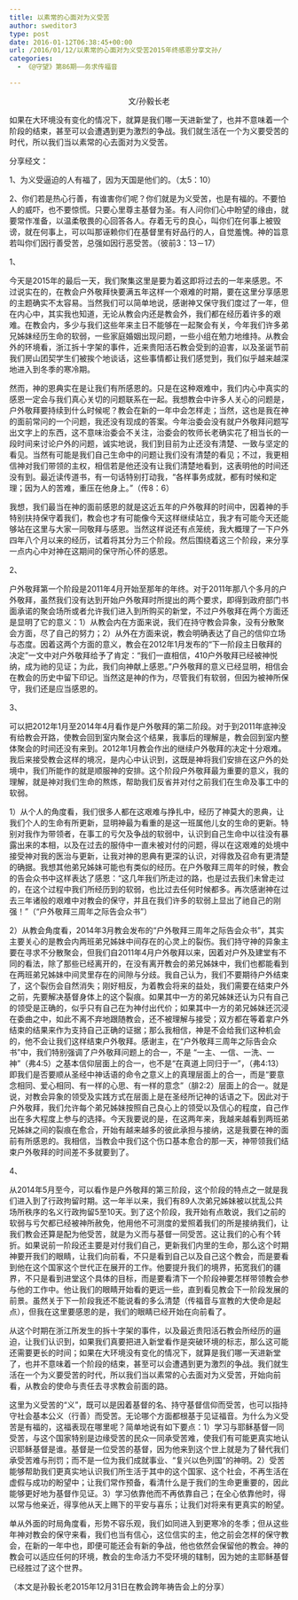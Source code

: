 ```yaml
---
title: 以素常的心面对为义受苦
author: sweditor3
type: post
date: 2016-01-12T06:38:45+00:00
url: /2016/01/12/以素常的心面对为义受苦2015年终感恩分享文孙/
categories:
  - 《@守望》第86期——务求传福音

---
```

<p style="text-align: center;">
  文/孙毅长老
</p>

如果在大环境没有变化的情况下，就算是我们哪一天进新堂了，也并不意味着一个阶段的结束，甚至可以会遭遇到更为激烈的争战。我们就生活在一个为义要受苦的时代，所以我们当以素常的心去面对为义受苦。 

<!--more-->

分享经文： 

1、为义受逼迫的人有福了，因为天国是他们的。（太5：10）
	  
2、你们若是热心行善，有谁害你们呢？你们就是为义受苦，也是有福的。不要怕人的威吓，也不要惊慌。只要心里尊主基督为圣。有人问你们心中盼望的缘由，就要常作准备，以温柔敬畏的心回答各人。存着无亏的良心，叫你们在何事上被毁谤，就在何事上，可以叫那诬赖你们在基督里有好品行的人，自觉羞愧。神的旨意若叫你们因行善受苦，总强如因行恶受苦。（彼前3：13－17） 

1、 

今天是2015年的最后一天，我们聚集这里是要为着这即将过去的一年来感恩。不过说实在的，在教会户外敬拜快要满五年这样一个艰难的时期，要在这里分享感恩的主题确实不太容易。当然我们可以简单地说，感谢神又保守我们度过了一年，但在内心中，其实我也知道，无论从教会内还是教会外，我们都在经历着许多的艰难。在教会内，多少与我们这些年来主日不能够在一起聚会有关，今年我们许多弟兄姊妹经历生命的软弱，一些家庭婚姻出现问题，一些小组在勉力地维持。从教会外的环境看，浙江拆十字架的事件，近来贵阳活石教会受到的迫害，以及圣诞节前我们房山团契学生们被挨个地谈话，这些事情都让我们感觉到，我们似乎越来越深地进入到冬季的寒冷期。 

然而，神的恩典实在是让我们有所感恩的。只是在这种艰难中，我们内心中真实的感恩一定会与我们真心关切的问题联系在一起。我想教会中许多人关心的问题是，户外敬拜要持续到什么时候呢？教会在新的一年中会怎样走；当然，这也是我在神的面前常问的一个问题，我还没有现成的答案。今年治委会没有就户外敬拜问题写出文字上的东西，这不意味治委会不关注，治委会的牧师长老确实花了相当长的一段时间来讨论户外的问题，诚实地说，我们到目前为止还没有清楚、一致与坚定的看见。当然有可能是我们自己生命中的问题让我们没有清楚的看见；不过，我更相信神对我们带领的主权，相信若是他还没有让我们清楚地看到，这表明他的时间还没有到。最近读传道书，有一句话特别打动我，&ldquo;各样事务成就，都有时候和定理；因为人的苦难，重压在他身上。&rdquo;（传8：6） 

我想，我们最当在神的面前感恩的就是这近五年的户外敬拜的时间中，因着神的手特别扶持保守着我们，教会也才有可能像今天这样继续站立，我才有可能今天还能够站在这里与大家一同敬拜与感恩。当然这样说还有点笼统，我大概理了一下户外四年八个月以来的经历，试着将其分为三个阶段。然后围绕着这三个阶段，来分享一点内心中对神在这期间的保守所心怀的感恩。 

2、 

户外敬拜第一个阶段是2011年4月开始至那年的年终。对于2011年那八个多月的户外敬拜，虽然我们没有达到开始户外敬拜时所提出的两个要求，即得到政府部门书面承诺的聚会场所或者允许我们进入到所购买的新堂，不过户外敬拜在两个方面还是显明了它的意义：1）从教会内在方面来说，我们在持守教会异象，没有分散聚会方面，尽了自己的努力；2）从外在方面来说，教会明确表达了自己的信仰立场与态度。因着这两个方面的意义，教会在2012年1月发布的&ldquo;下一阶段主日敬拜的决定&rdquo;一文中对户外敬拜给予了肯定：&ldquo;我们一直相信，410户外敬拜已经被神悦纳，成为祂的见证；为此，我们向神献上感恩。&rdquo;户外敬拜的意义已经显明，相信会在教会的历史中留下印记。当然这是神的作为，尽管我们有软弱，但因为被神所保守，我们还是应当感恩的。 

3、 

可以把2012年1月至2014年4月看作是户外敬拜的第二阶段。对于到2011年底神没有给教会开路，使教会回到室内聚会这个结果，我事后的理解是，教会回到室内整体聚会的时间还没有来到。2012年1月教会作出的继续户外敬拜的决定十分艰难。我后来接受教会这样的境况，是内心中认识到，这既是神将我们安排在这户外的处境中，我们所能作的就是顺服神的安排。这个阶段户外敬拜最为重要的意义，我的理解，就是神对我们生命的熬炼，帮助我们反省并对付之前我们在生命及事工中的软弱。 

1）从个人的角度看，我们很多人都在这艰难与挣扎中，经历了神莫大的恩典，让我们个人的生命有所更新，显明神最为看重的是这一班属他儿女的生命的更新。特别对我作为带领者，在事工的亏欠及争战的软弱中，认识到自己生命中以往没有暴露出来的本相，以及在过去的服侍中一直未被对付的问题，得以在这艰难的处境中接受神对我的医治与更新，让我对神的恩典有更深的认识，对得救及召命有更清楚的确据。我想其他弟兄姊妹可能也有类似的经历。在户外敬拜三周年的时候，教会的告会众书中这样表达了感恩：&ldquo;这几年我们所走过的路，也是过去我们未曾走过的，在这个过程中我们所经历到的软弱，也比过去任何时候都多。再次感谢神在过去三年诸般的艰难中对教会的保守，并且在我们许多的软弱上显出了祂自己的刚强！&rdquo;（&ldquo;户外敬拜三周年之际告会众书&rdquo;） 

2）从教会角度看，2014年3月教会发布的&ldquo;户外敬拜三周年之际告会众书&rdquo;，其实主要关心的是教会内两班弟兄姊妹中间存在的心灵上的裂伤。我们持守神的异象主要在寻求不分散聚会，但我们自2011年4月户外敬拜以来，因着对户外及建堂有不同的看法，除了那些已经离开的，在没有离开教会的弟兄姊妹中，我们也都能看到在两班弟兄姊妹中间灵里存在的间隙与分歧。我自己认为，我们不要期待户外结束了，这个裂伤会自然消失；刚好相反，为着教会将来的益处，我们需要在结束户外之前，先要解决基督身体上的这个裂痕。如果其中一方的弟兄姊妹还认为只有自己的领受是正确的，似乎只有自己在为神付出代价；如果其中一方的弟兄姊妹还沉浸在委曲之中，如此不离不弃地跟随教会，还不被理解与接受；双方都在等着拿户外结束的结果来作为支持自己正确的证据；那么我相信，神是不会给我们这种机会的，他不会让我们这样结束户外敬拜。感谢主，在&ldquo;户外敬拜三周年之际告会众书&rdquo;中，我们特别强调了户外敬拜问题上的合一，不是 &ldquo;一主、一信、一洗、一神&rdquo;（弗4:5）之基本信仰层面上的合一，也不是&ldquo;在真道上同归于一&rdquo;，（弗4:13）即我们是否要顺从圣经中神话语的命令之意义上的真理层面上的合一，而是&ldquo;要意念相同、爱心相同、有一样的心思、有一样的意念&rdquo;（腓2:2）层面上的合一。就是说，对教会异象的领受及实践方式在层面上是在圣经所记神的话语之下。因此对于户外敬拜，我们允许每个弟兄姊妹按照自己良心上的领受以及信心的程度，自己作出在多大程度上参与的选择。今天我要说的是，在这两年来，我越来越看到两班弟兄姊妹之间的裂痕在愈合，开始有越来越多的彼此承担与接纳，这是我要在神的面前有所感恩的。我相信，当教会中我们这个伤口基本愈合的那一天，神带领我们结束户外敬拜的时间差不多就要到了。 

4、 

从2014年5月至今，可以看作是户外敬拜的第三阶段，这个阶段的特点之一就是我们进入到了行政拘留时期。这一年半以来，我们有89人次弟兄姊妹被以扰乱公共场所秩序的名义行政拘留5至10天。到了这个阶段，我开始有点敢说，我们之前的软弱与亏欠都已经被神所赦免，他用他不可测度的爱照着我们的所是接纳我们，让我们教会还算是配为他受苦，就是为义而与基督一同受苦。这让我们的心有个转折。如果说前一阶段还主要是对付我们自己，更新我们内里的生命，那么这个时期神要开我们的眼睛，让我们向前看，不只是看到自己以及自己这个教会，而是要看到他在这个国家这个世代正在展开的工作。他要提升我们的境界，拓宽我们的疆界，不只是看到进堂这个具体的目标，而是要看清下一个阶段神要怎样带领教会参与他的工作中。他让我们的眼睛开始看的更远一些，直到看见教会下一阶段发展的前景。虽然关于下一阶段我还不能说看的多么清楚（传福音与宣教的大使命是起点），但我在这里要感恩的是，我们的眼睛已经开始在向前看了。 

从这个时期在浙江所发生的拆十字架的事件，以及最近贵阳活石教会所经历的逼迫，让我们认识到，如果我们真要把进入新堂看作是突破环境的标志，那么这可能还需要更长的时间；如果在大环境没有变化的情况下，就算是我们哪一天进新堂了，也并不意味着一个阶段的结束，甚至可以会遭遇到更为激烈的争战。我们就生活在一个为义要受苦的时代，所以我们当以素常的心去面对为义受苦，开始向前看，从教会的使命与责任去寻求教会前面的路。 

这里为义受苦的&ldquo;义&rdquo;，既可以是因着基督的名、持守基督信仰而受苦，也可以指持守社会基本公义（行善）而受苦。无论哪个方面都根基于见证福音。为什么为义受苦是有福的，这福表现在哪里呢？简单地说有如下要点：1）学习与耶稣基督一同受苦，与这个国家特别是边缘受苦的民众一同承受苦难，使我们有可能更真实地认识耶稣基督是谁。基督是一位受苦的基督，因为他来到这个世上就是为了替代我们承受苦难与刑罚；而不是一位为我们成就事业、&ldquo;复兴以色列国&rdquo;的神明。2）受苦能够帮助我们更真实地认识我们所生活于其中的这个国家、这个社会，不再生活在虚假与成功的盼望中；让我们常作预备，看清什么是于我们的生命更重要的，因此能够更好地为基督作见证。3）学习依靠他而不再依靠自己；在全心依靠他时，得以常与他亲近，得享他从天上赐下的平安与喜乐；让我们对将来有更真实的盼望。 

单从外面的时局角度看，形势不容乐观，我们如同进入到更寒冷的冬季；但从这些年神对教会的保守来看，我们也当有信心，这位信实的主，他之前会怎样的保守教会，在新的一年中也，即便可能还会有新的争战，他也依然会保留他的教会。神的教会可以适应任何的环境，教会的生命活力不受环境的辖制，因为她的主耶稣基督已经胜过了这个世界。 

（本文是孙毅长老2015年12月31日在教会跨年祷告会上的分享） 

&nbsp;